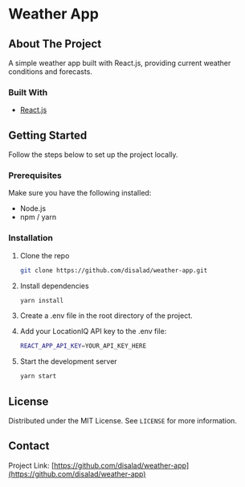# Weather App

## About The Project

A simple weather app built with React.js, providing current weather conditions and forecasts.

### Built With

-   [React.js](https://reactjs.org/)

## Getting Started

Follow the steps below to set up the project locally.

### Prerequisites

Make sure you have the following installed:

-   Node.js
-   npm / yarn

### Installation

1. Clone the repo

    ```sh
    git clone https://github.com/disalad/weather-app.git
    ```

2. Install dependencies

    ```sh
    yarn install
    ```

3. Create a .env file in the root directory of the project.

4. Add your LocationIQ API key to the .env file:

    ```sh
    REACT_APP_API_KEY=YOUR_API_KEY_HERE
    ```

5. Start the development server

    ```sh
    yarn start
    ```

## License

Distributed under the MIT License. See `LICENSE` for more information.

## Contact

Project Link: [https://github.com/disalad/weather-app](https://github.com/disalad/weather-app)
